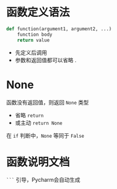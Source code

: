 # 函数定义语法
```python
def function(argument1, argument2, ...)
	function body
	return value
```
* 先定义后调用
* 参数和返回值都可以省略
.
# None 
函数没有返回值，则返回 `None` 类型
* 省略 `return`
* 或主动 `return None`

在 `if` 判断中，`None` 等同于 `False`

# 函数说明文档
` ``` ` 引导，Pycharm会自动生成
